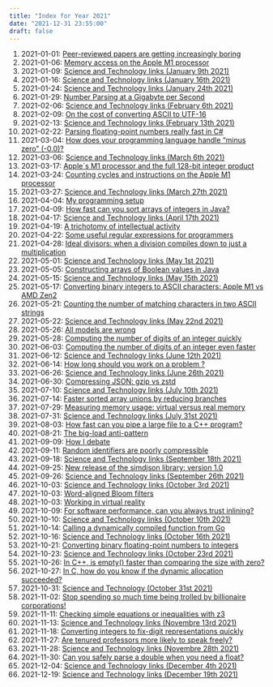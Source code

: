 ```yaml
---
title: "Index for Year 2021"
date: "2021-12-31 23:55:00"
draft: false
---
```


1. 2021-01-01: [Peer-reviewed papers are getting increasingly boring](/lemire/blog/2021/01-01-peer-reviewed-papers-are-getting-increasingly-boring)
2. 2021-01-06: [Memory access on the Apple M1 processor](/lemire/blog/2021/01-06-memory-access-on-the-apple-m1-processor)
3. 2021-01-09: [Science and Technology links (January 9th 2021)](/lemire/blog/2021/01-09-science-and-technologie-links-january-9th-2021)
4. 2021-01-16: [Science and Technology links (January 16th 2021)](/lemire/blog/2021/01-16-science-and-technology-links-january-16th-2021)
5. 2021-01-24: [Science and Technology links (January 24th 2021)](/lemire/blog/2021/01-24-science-and-technology-links-january-24th-2021)
6. 2021-01-29: [Number Parsing at a Gigabyte per Second](/lemire/blog/2021/01-29-number-parsing-at-a-gigabyte-per-second)
7. 2021-02-06: [Science and Technology links (February 6th 2021)](/lemire/blog/2021/02-06-science-and-technology-links-february-6th-2021)
8. 2021-02-09: [On the cost of converting ASCII to UTF-16](/lemire/blog/2021/02-09-on-the-cost-of-converting-ascii-to-utf-16)
9. 2021-02-13: [Science and Technology links (February 13th 2021)](/lemire/blog/2021/02-13-science-and-technology-links-february-13th-2021)
10. 2021-02-22: [Parsing floating-point numbers really fast in C#](/lemire/blog/2021/02-22-parsing-floating-point-numbers-really-fast-in-c)
11. 2021-03-04: [How does your programming language handle &#8220;minus zero&#8221; (-0.0)?](/lemire/blog/2021/03-04-how-does-your-programming-language-handle-minus-zero-0-0)
12. 2021-03-06: [Science and Technology links (March 6th 2021)](/lemire/blog/2021/03-06-science-and-technology-links-march-6th-2021)
13. 2021-03-17: [Apple´s M1 processor and the full 128-bit integer product](/lemire/blog/2021/03-17-apples-m1-processor-and-the-full-128-bit-integer-product)
14. 2021-03-24: [Counting cycles and instructions on the Apple M1 processor](/lemire/blog/2021/03-24-counting-cycles-and-instructions-on-the-apple-m1-processor)
15. 2021-03-27: [Science and Technology links (March 27th 2021)](/lemire/blog/2021/03-27-science-and-technologt-links-march-27th-2021)
16. 2021-04-04: [My programming setup](/lemire/blog/2021/04-04-my-programming-setup)
17. 2021-04-09: [How fast can you sort arrays of integers in Java?](/lemire/blog/2021/04-09-how-fast-can-you-sort-arrays-of-integers-in-java)
18. 2021-04-17: [Science and Technology links (April 17th 2021)](/lemire/blog/2021/04-17-science-and-technology-links-april-17th-2021)
19. 2021-04-19: [A trichotomy of intellectual activity](/lemire/blog/2021/04-19-a-trichotomy-of-intellectual-activity)
20. 2021-04-22: [Some useful regular expressions for programmers](/lemire/blog/2021/04-22-some-useful-regular-expressions-for-programmers)
21. 2021-04-28: [Ideal divisors: when a division compiles down to just a multiplication](/lemire/blog/2021/04-28-ideal-divisors-when-a-division-compiles-down-to-just-a-multiplication)
22. 2021-05-01: [Science and Technology links (May 1st 2021)](/lemire/blog/2021/05-01-science-and-technology-links-may-1st-2021)
23. 2021-05-05: [Constructing arrays of Boolean values in Java](/lemire/blog/2021/05-05-constructing-arrays-of-boolean-values-in-java)
24. 2021-05-15: [Science and Technology links (May 15th 2021)](/lemire/blog/2021/05-15-science-and-technology-links-may-15th-2021)
25. 2021-05-17: [Converting binary integers to ASCII characters: Apple M1 vs AMD Zen2](/lemire/blog/2021/05-17-converting-binary-integers-to-ascii-characters-apple-m1-vs-amd-zen2)
26. 2021-05-21: [Counting the number of matching characters in two ASCII strings](/lemire/blog/2021/05-21-counting-the-number-of-matching-characters-in-two-ascii-strings)
27. 2021-05-22: [Science and Technology links (May 22nd 2021)](/lemire/blog/2021/05-22-science-and-technology-links-may-22nd-2021)
28. 2021-05-26: [All models are wrong](/lemire/blog/2021/05-26-all-models-are-wrong)
29. 2021-05-28: [Computing the number of digits of an integer quickly](/lemire/blog/2021/05-28-computing-the-number-of-digits-of-an-integer-quickly)
30. 2021-06-03: [Computing the number of digits of an integer even faster](/lemire/blog/2021/06-03-computing-the-number-of-digits-of-an-integer-even-faster)
31. 2021-06-12: [Science and Technology links (June 12th 2021)](/lemire/blog/2021/06-12-science-and-technology-links-june-12th-2021)
32. 2021-06-14: [How long should you work on a problem ?](/lemire/blog/2021/06-14-how-long-should-you-work-on-a-problem)
33. 2021-06-26: [Science and Technology links (June 26th 2021)](/lemire/blog/2021/06-26-science-and-technology-links-june-26th-2021)
34. 2021-06-30: [Compressing JSON: gzip vs zstd](/lemire/blog/2021/06-30-compressing-json-gzip-vs-zstd)
35. 2021-07-10: [Science and Technology links (July 10th 2021)](/lemire/blog/2021/07-10-science-and-technology-links-july-10th-2021)
36. 2021-07-14: [Faster sorted array unions by reducing branches](/lemire/blog/2021/07-14-faster-sorted-array-unions-by-reducing-branches)
37. 2021-07-29: [Measuring memory usage: virtual versus real memory](/lemire/blog/2021/07-29-measuring-memory-usage-virtual-versus-real-memory)
38. 2021-07-31: [Science and Technology links (July 31st 2021)](/lemire/blog/2021/07-31-science-and-technology-links-july-31st-2021)
39. 2021-08-03: [How fast can you pipe a large file to a C++ program?](/lemire/blog/2021/08-03-how-fast-can-you-pipe-a-large-file-to-a-c-program)
40. 2021-08-21: [The big-load anti-pattern](/lemire/blog/2021/08-21-the-big-load-anti-pattern)
41. 2021-09-09: [How I debate](/lemire/blog/2021/09-09-how-i-debate)
42. 2021-09-11: [Random identifiers are poorly compressible](/lemire/blog/2021/09-11-random-identifiers-are-poorly-compressible)
43. 2021-09-18: [Science and Technology links (September 18th 2021)](/lemire/blog/2021/09-18-science-and-technology-links-september-18th-2021)
44. 2021-09-25: [New release of the simdjson library: version 1.0](/lemire/blog/2021/09-25-new-release-of-the-simdjson-library-version-1-0)
45. 2021-09-26: [Science and Technology links (September 26th 2021)](/lemire/blog/2021/09-26-science-and-technology-links-september-26th-2021)
46. 2021-10-03: [Science and Technology links (October 3rd 2021)](/lemire/blog/2021/10-03-science-and-technology-links-october-3rd-2021)
47. 2021-10-03: [Word-aligned Bloom filters](/lemire/blog/2021/10-03-word-aligned-bloom-filters)
48. 2021-10-03: [Working in virtual reality](/lemire/blog/2021/10-03-working-in-virtual-reality)
49. 2021-10-09: [For software performance, can you always trust inlining?](/lemire/blog/2021/10-09-for-software-performance-can-you-always-trust-inlining)
50. 2021-10-10: [Science and Technology links (October 10th 2021)](/lemire/blog/2021/10-10-science-and-technology-links-october-10th-2021)
51. 2021-10-14: [Calling a dynamically compiled function from Go](/lemire/blog/2021/10-14-calling-a-dynamically-compiled-function-from-go)
52. 2021-10-16: [Science and Technology links (October 16th 2021)](/lemire/blog/2021/10-16-science-and-technology-links-october-16th-2021)
53. 2021-10-21: [Converting binary floating-point numbers to integers](/lemire/blog/2021/10-21-converting-binary-floating-point-numbers-to-integers)
54. 2021-10-23: [Science and Technology links (October 23rd 2021)](/lemire/blog/2021/10-23-science-and-technology-links-october-23rd-2021)
55. 2021-10-26: [In C++, is empty() faster than comparing the size with zero?](/lemire/blog/2021/10-26-in-c-is-empty-faster-than-comparing-the-size-with-zero)
56. 2021-10-27: [In C, how do you know if the dynamic allocation succeeded?](/lemire/blog/2021/10-27-in-c-how-do-you-know-if-the-dynamic-allocation-succeeded)
57. 2021-10-31: [Science and Technology (October 31st 2021)](/lemire/blog/2021/10-31-science-and-technology-october-31st-2021)
58. 2021-11-02: [Stop spending so much time being trolled by billionaire corporations!](/lemire/blog/2021/11-02-stop-spending-so-much-time-being-trolled-by-billionaire-corporations)
59. 2021-11-11: [Checking simple equations or inequalities with z3](/lemire/blog/2021/11-11-checking-simple-equations-or-inequalities-with-z3)
60. 2021-11-13: [Science and Technology links (Novembre 13rd 2021)](/lemire/blog/2021/11-13-science-and-technology-links-novembre-13rd-2021)
61. 2021-11-18: [Converting integers to fix-digit representations quickly](/lemire/blog/2021/11-18-converting-integers-to-fix-digit-representations-quickly)
62. 2021-11-27: [Are tenured professors more likely to speak freely?](/lemire/blog/2021/11-27-are-tenured-professors-more-likely-to-speak-freely)
63. 2021-11-28: [Science and Technology links (Novembre 28th 2021)](/lemire/blog/2021/11-28-science-and-technology-links-novembre-28th-2021)
64. 2021-11-30: [Can you safely parse a double when you need a float?](/lemire/blog/2021/11-30-can-you-safely-parse-a-double-and-then-cast-to-a-float)
65. 2021-12-04: [Science and Technology links (December 4th 2021)](/lemire/blog/2021/12-04-science-and-technology-links-december-4th-2021)
66. 2021-12-19: [Science and Technology links (December 19th 2021)](/lemire/blog/2021/12-19-science-and-technology-links-december-19th-2021)



